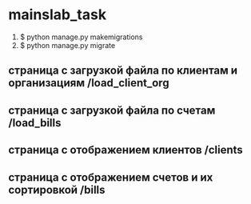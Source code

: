 # mainslab_task
1. $ python manage.py makemigrations
2. $ python manage.py migrate

## страница с загрузкой файла по клиентам и организациям /load_client_org
## страница с загрузкой файла по счетам /load_bills
## страница с отображением клиентов /clients
## страница с отображением счетов и их сортировкой /bills

